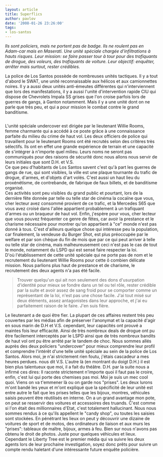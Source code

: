 ```yaml
---
layout: article
title: Superflics
author: pavlov
date: '2008-01-26 23:26:00'
tags:
- los-santos
---
```


_Ils sont policiers, mais ne portent pas de badge. Ils ne roulent pas en Adam-car mais en Maserati. Une unité spéciale chargée d'infiltrations à hauts risques. Leur mission: se faire passer tour à tour pour des trafiquants de drogue, des voleurs, des trafiquants de voiture. Leur objectif: enquêter, arrêter mais surtout, rester crédibles._

La police de Los Santos possède de nombreuses unités tactiques. Il y a tout d'abord le SWAT, une unité reconnaissable aux hélicos et aux camionnettes noires. Il y a aussi deux unités anti-émeutes différentes qui n'interviennent que lors des manifestations, il y a aussi l'unité d'intervention rapide CIU qui dispose de Chevrolets Impala SS grises que l'on croise parfois lors de guerres de gangs, à Ganton notamment. Mais il y a une unité dont on ne parle que très peu, et qui a pour mission le combat contre le grand banditisme.

![]()

L'unité spéciale undercover est dirigée par le lieutenant Willie Rooms, femme charmante qui a accédé à ce poste grâce à une connaissance parfaite du milieu du crime de haut vol. Les deux officiers de police qui travaillent pour le lieutenant Rooms ont été recrutés selon des critères très sélectifs. Ils ont en effet une grande expérience de terrain et une capacité de s'intégrer à n'importe quel milieu. Leurs noms ne seront pas communiqués pour des raisons de sécurité donc nous allons nous servir de leurs initiales que sont D.H. et V.S.  
Ce que peu d'habitants de Los Santos savent c'est qu'à part les guerres de gangs de rue, qui sont visibles, la ville est une plaque tournante du trafic de drogue, d'armes, et d'objets d'art volés. C'est aussi un haut lieu du proxénétisme, de contrebande, de fabrique de faux billets, et de banditisme organisé.  
Ces activités sont peu visibles du grand public et pourtant, lors de la dernière fête donnée par telle ou telle star de cinéma la cocaïne que vous, cher lecteur avez consommé provient de ce trafic, et la Mercedes S65 que vous avez croisé dans l'allée appartient probablement à un trafiquant d'armes ou un braqueur de haut vol. Enfin, j'espère pour vous, cher lecteur que vous pouvez fréquenter ce genre de fêtes, car avoir la prestance et le charisme nécessaire pour montrer qu'on appartient à "ce" monde n'est pas donné à tous. C'est d'ailleurs quelque chose qui intéresse peu la population, car finalement, la vendeuse du Burger Shot, est plus préoccupée par le welfare et par son chèque du fin de mois que par ce qui peut arriver à telle ou telle star de cinéma, mais malheureusement ceci n'est pas le cas de tout le monde, notamment du LSPD qui est sensé faire respecter la loi.  
D'où l'établissement de cette unité spéciale qui ne porte pas de nom et le recrutement du lieutenant Willie Rooms pour cette ô combien délicate mission. Nous parlions plus haut de prestance et de charisme, le recrutement des deux agents n'a pas été facile.

> Trouver quelqu'un qui ait non seulement des dons d'usurpation d'identité pour mieux se fondre dans un tel ou tel rôle, rester crédible par la suite et avoir assez de sang froid pour se comporter comme un représentant de la loi, n'est pas une chose facile. J'ai tout misé sur deux éléments, assez antagonistes dans leur approche, et j'ai eu parfaitement raison de le faire. J'en suis fière.

Le lieutenant a de quoi être fier. La plupart de ces affaires restent très peu couvertes par les médias afin de préserver l'anonymat et la capacité d'agir en sous marin de D.H et V.S. cependant, leur capacités ont prouvé a maintes fois leur efficacité. Ainsi de très nombreux deals de drogue ont pu être facilement interceptés par le LSPD ainsi que de très nombreux bandits de haut vol ont pu être arrêté par le tandem de choc. Nous sommes allés auprès des deux policiers "undercover" pour mieux comprendre leur profil et comprendre l'intérêt d'une telle unité spéciale au sein de la police de Los Santos. Alors moi, je n'ai strictement rien foutu, j'étais cascadeur a mes heures perdues. nous dit V.S. L'autre là (en montrant du doigt D.H.) il est bien plus talentueux que moi, il a fait du théâtre. D.H. par la suite nous a infirmé ces dires: Il raconte strictement n'importe quoi il faut pas le croire, enfin, c'est lui qui porte des chemises pas moi. Moi je suis un mec cool quoi. Viens on va t'emmener là ou on garde nos "prises". Les deux lurons m'ont bandé les yeux et m'ont expliqué que la spécificité de leur unité est entre autre le fait que les prises telles que les bijoux, montres, véhicules saisis peuvent être réutilisés en interne. On a un grand avantage mon pote, on peut se resservir des voitures et accessoires des truands. C'est comme si l'on était des millionnaires d'Etat, c'est totalement hallucinant. Nous nous sommes rendus à ce qu'ils appellent le "candy shop", ou toutes les saisies sont stockées. En pénétrant les lieux on peut y découvrir une dizaine de voitures de sport et de motos, des ordinateurs de liaison et aux murs les "prises": tableaux de maître, bijoux, armes à feu. Bien sur nous n'avons pas obtenu le droit de photos. Juste pour quelques véhicules et lieux. Cependant le Liberty Tree est le premier média qui va suivre les deux agents lors de leur prochaine investigation, soyez donc prêts pour suivre un compte rendu haletant d'une intéressante future enquête policière.

![]()